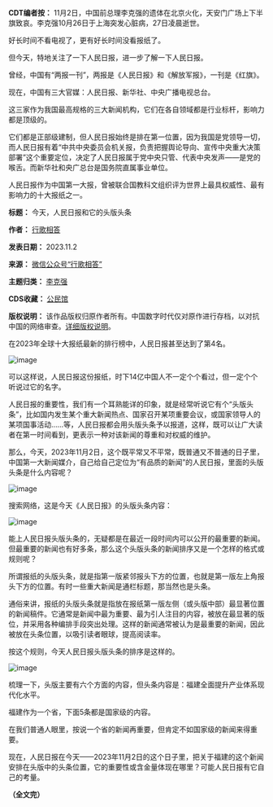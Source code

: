 **CDT编者按：** 11月2日，中国前总理李克强的遗体在北京火化，天安门广场上下半旗致哀。李克强10月26日于上海突发心脏病，27日凌晨逝世。


好长时间不看电视了，更有好长时间没看报纸了。


但今天，特地关注了一下人民日报，进一步了解一下人民日报。


曾经，中国有“两报一刊”，两报是《人民日报》和《解放军报》，一刊是《红旗》。


现在，中国有三大官媒：人民日报、新华社、中央广播电视总台。


这三家作为我国最高规格的三大新闻机构，它们在各自领域都是行业标杆，影响力都是顶级的。


它们都是正部级建制，但人民日报始终是排在第一位置，因为我国是党领导一切，而人民日报有着“中共中央委员会机关报，负责把握舆论导向、宣传中央重大决策部署”这个重要定位，决定了人民日报属于党中央只管、代表中央发声——是党的喉舌。而新华社和央广总台是国务院直属事业单位。


人民日报作为中国第一大报，曾被联合国教科文组织评为世界上最具权威性、最有影响力的十大报纸之一。




**标题：** 今天，人民日报和它的头版头条  

**作者：** [行歌相答](https://chinadigitaltimes.net/space/行歌相答)  

**发表日期：** 2023.11.2  

**来源：** [微信公众号“行歌相答”](https://web.archive.org/web/https://mp.weixin.qq.com/s/tMvDdRFzbOJWR9wWMyGrbQ)  

**主题归类：** [李克强](https://chinadigitaltimes.net/space/李克强)  

**CDS收藏：** [公民馆](https://chinadigitaltimes.net/space/%E5%85%AC%E6%B0%91%E9%A6%86)  

**版权说明：** 该作品版权归原作者所有。中国数字时代仅对原作进行存档，以对抗中国的网络审查。[详细版权说明](https://chinadigitaltimes.net/chinese/copyright)。


在2023年全球十大报纸最新的排行榜中，人民日报甚至达到了第4名。


![image](https://chinadigitaltimes.net/chinese/files/2023/11/post-701722-65438466b7909.)


可以这样说，人民日报这份报纸，时下14亿中国人不一定个个看过，但一定个个听说过它的名字。


人民日报的重要性，我们有一个耳熟能详的印象，就是经常听说它有个“头版头条”，比如国内发生某个重大新闻热点、国家召开某项重要会议，或国家领导人的某项国事活动……等，人民日报都会用头版头条予以报道，这样，既可以让广大读者在第一时间看到，更表示一种对该新闻的尊重和对权威的维护。


那么，今天，2023年11月2日，这个既平常又不平常，既普通又不普通的日子里，中国第一大新闻媒介，自己给自己定位为“有品质的新闻”的人民日报，里面的头版头条是什么内容呢？


![image](https://chinadigitaltimes.net/chinese/files/2023/11/post-701722-65438466be731.)


搜索网络，这是今天《人民日报》的头版头条内容：


![image](https://chinadigitaltimes.net/chinese/files/2023/11/post-701722-65438466ce189.)


能上人民日报头版头条的，无疑都是在最近一段时间内可以公开的最重要的新闻。但最重要的新闻也有好多条，那么这个头版头条的新闻排序又是一个怎样的格式或规则呢？


所谓报纸的头版头条，就是指第一版紧邻报头下方的位置，也就是第一版左上角报头下方的位置。有时一些重大新闻是通栏标题，那当然也是头条。


通俗来讲，报纸的头版头条就是指放在报纸第一版左侧（或头版中部）最显著位置的新闻稿件。它通常是新闻中最为重要、最为引人注目的内容，被放在最显著的版位，并采用各种编排手段突出处理。这样的新闻通常被认为是最重要的新闻，因此被放在头条位置，以吸引读者眼球，提高阅读率。


按这个规则，今天人民日报头版头条的排序是这样的。


![image](https://chinadigitaltimes.net/chinese/files/2023/11/post-701722-65438466d9087.)


梳理一下，头版主要有六个方面的内容，但头条内容是：福建全面提升产业体系现代化水平。


福建作为一个省，下面5条都是国家级的内容。


在我们普通人眼里，按说一个省的新闻再重要，但肯定不如国家级的新闻来得重要。


现在，人民日报在今天——2023年11月2日的这个日子里，把关于福建的这个新闻安排在头版中的头条位置，它的重要性或含金量体现在哪里？可能人民日报有它自己的考量。


**（全文完）** 

